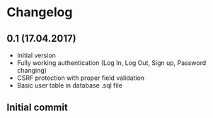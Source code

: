 # Changelog

## 0.1 (17.04.2017)

- Initial version
- Fully working authentication (Log In, Log Out, Sign up, Password changing)
- CSRF protection with proper field validation
- Basic user table in database .sql file

## Initial commit